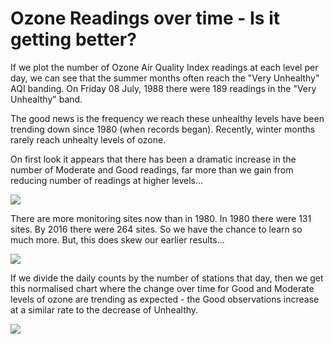 # Ozone Readings over time - Is it getting better?





If we plot the number of Ozone Air Quality Index readings at each level per day, we can see that the summer months often reach the "Very Unhealthy" AQI banding. On Friday 08 July, 1988 there were 189 readings in the "Very Unhealthy" band.

The good news is the frequency we reach these unhealthy levels have been trending down since 1980 (when records began). Recently, winter months rarely reach unhealty levels of ozone.

On first look it appears that there has been a dramatic increase in the number of Moderate and Good readings, far more than we gain from reducing number of readings at higher levels...

![](DailyAQA_files/figure-html/unnamed-chunk-3-1.png)<!-- -->



There are more monitoring sites now than in 1980. In 1980 there were 131 sites. By 2016 there were 264 sites. So we have the chance to learn so much more. But, this does skew our earlier results...

![](DailyAQA_files/figure-html/unnamed-chunk-5-1.png)<!-- -->


If we divide the daily counts by the number of stations that day, then we get this normalised chart where the change over time for Good and Moderate levels of ozone are trending as expected - the Good observations increase at a similar rate to the decrease of Unhealthy.

![](DailyAQA_files/figure-html/unnamed-chunk-6-1.png)<!-- -->

